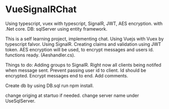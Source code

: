 # VueSignalRChat
Using typescript, vuex with typescript, SignalR, JWT, AES encryption. with .Net core.
DB: sqlServer using entity framework. 

This is a self learning project, implementing chat.
Using Vuejs with Vuex by typescript falvor.
Using SignalR.
Creating claims and validation using JWT token.
AES encryption will be used, to encrypt messages and users id. functions ready. (Aeshandler.cs).

Things to do:
Adding groups to SignalR. Right now all clients being notifed when message sent.
Prevent passing user id to client. Id should be encrypted.
Encrypt messages end to end.
Add comments.

Create db by using DB.sql
run npm install.

change origing at startuo if needed.
change server name under UseSqlServer. 




